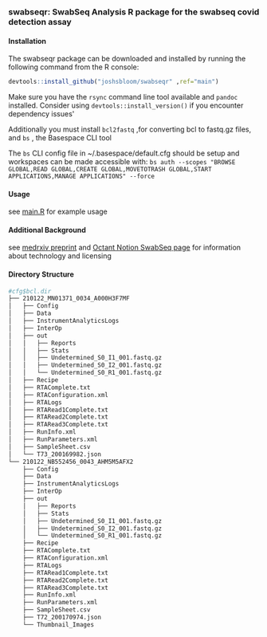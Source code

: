 ### swabseqr: SwabSeq Analysis R package for the swabseq covid detection assay

#### Installation

The swabseqr package can be downloaded and installed by running the following command from the R console:

```r
devtools::install_github("joshsbloom/swabseqr" ,ref="main")
```

Make sure you have the `rsync` command line tool available and `pandoc` installed. Consider using `devtools::install_version()` if you encounter dependency issues'

Additionally you must install `bcl2fastq` ,for converting bcl to fastq.gz files, and `bs` , the Basespace CLI tool

The `bs` CLI config file in ~/.basespace/default.cfg should be setup and workspaces can be made accessible with:
`bs auth --scopes "BROWSE GLOBAL,READ GLOBAL,CREATE GLOBAL,MOVETOTRASH GLOBAL,START APPLICATIONS,MANAGE APPLICATIONS" --force`

#### Usage
see [main.R](examples/main.R) for example usage

#### Additional Background
see [medrxiv preprint](https://www.medrxiv.org/content/10.1101/2020.08.04.20167874v2) and [Octant Notion SwabSeq page](https://www.notion.so/Octant-SwabSeq-Testing-9eb80e793d7e46348038aa80a5a901fd) for information about technology and licensing

#### Directory Structure


```bash
#cfg$bcl.dir 
├── 210122_MN01371_0034_A000H3F7MF
│   ├── Config
│   ├── Data
│   ├── InstrumentAnalyticsLogs
│   ├── InterOp
│   ├── out
│   │   ├── Reports
│   │   ├── Stats
│   │   ├── Undetermined_S0_I1_001.fastq.gz
│   │   ├── Undetermined_S0_I2_001.fastq.gz
│   │   └── Undetermined_S0_R1_001.fastq.gz
│   ├── Recipe
│   ├── RTAComplete.txt
│   ├── RTAConfiguration.xml
│   ├── RTALogs
│   ├── RTARead1Complete.txt
│   ├── RTARead2Complete.txt
│   ├── RTARead3Complete.txt
│   ├── RunInfo.xml
│   ├── RunParameters.xml
│   ├── SampleSheet.csv
│   └── T73_200169982.json
└── 210122_NB552456_0043_AHM5M5AFX2
    ├── Config
    ├── Data
    ├── InstrumentAnalyticsLogs
    ├── InterOp
    ├── out
    │   ├── Reports
    │   ├── Stats
    │   ├── Undetermined_S0_I1_001.fastq.gz
    │   ├── Undetermined_S0_I2_001.fastq.gz
    │   └── Undetermined_S0_R1_001.fastq.gz
    ├── Recipe
    ├── RTAComplete.txt
    ├── RTAConfiguration.xml
    ├── RTALogs
    ├── RTARead1Complete.txt
    ├── RTARead2Complete.txt
    ├── RTARead3Complete.txt
    ├── RunInfo.xml
    ├── RunParameters.xml
    ├── SampleSheet.csv
    ├── T72_200170974.json
    └── Thumbnail_Images
```
